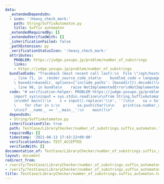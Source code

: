```yaml
---
data:
  _extendedDependsOn:
  - icon: ':heavy_check_mark:'
    path: String/SuffixAutomaton.py
    title: Suffix automaton
  _extendedRequiredBy: []
  _extendedVerifiedWith: []
  _isVerificationFailed: false
  _pathExtension: py
  _verificationStatusIcon: ':heavy_check_mark:'
  attributes:
    PROBLEM: https://judge.yosupo.jp/problem/number_of_substrings
    links:
    - https://judge.yosupo.jp/problem/number_of_substrings
  bundledCode: "Traceback (most recent call last):\n  File \"/opt/hostedtoolcache/Python/3.10.2/x64/lib/python3.10/site-packages/onlinejudge_verify/documentation/build.py\"\
    , line 71, in _render_source_code_stat\n    bundled_code = language.bundle(stat.path,\
    \ basedir=basedir, options={'include_paths': [basedir]}).decode()\n  File \"/opt/hostedtoolcache/Python/3.10.2/x64/lib/python3.10/site-packages/onlinejudge_verify/languages/python.py\"\
    , line 96, in bundle\n    raise NotImplementedError\nNotImplementedError\n"
  code: "# verification-helper: PROBLEM https://judge.yosupo.jp/problem/number_of_substrings\n\
    import sys\ninput = sys.stdin.readline\n\nfrom String.SuffixAutomaton import SuffixAutomaton\n\
    \n\ndef main():\n    s = input().replace('\\n', '')\n\n    sa = SuffixAutomaton()\n\
    \    for char in s:\n        sa.push(char)\n\n    print(sa.number_of_substrings())\n\
    \n\nif __name__ == '__main__':\n    main()\n"
  dependsOn:
  - String/SuffixAutomaton.py
  isVerificationFile: true
  path: TestCase/LibraryChecker/number_of_substrings.suffix_automaton.test.py
  requiredBy: []
  timestamp: '2021-06-13 17:43:22+09:00'
  verificationStatus: TEST_ACCEPTED
  verifiedWith: []
documentation_of: TestCase/LibraryChecker/number_of_substrings.suffix_automaton.test.py
layout: document
redirect_from:
- /verify/TestCase/LibraryChecker/number_of_substrings.suffix_automaton.test.py
- /verify/TestCase/LibraryChecker/number_of_substrings.suffix_automaton.test.py.html
title: TestCase/LibraryChecker/number_of_substrings.suffix_automaton.test.py
---
```


